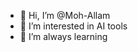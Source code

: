 - 👋 Hi, I’m @Moh-Allam
- 👀 I’m interested in AI tools
- 🌱 I’m always learning

<!---
Moh-Allam/Moh-Allam is a ✨ special ✨ repository because its `README.md` (this file) appears on your GitHub profile.
You can click the Preview link to take a look at your changes.
--->
